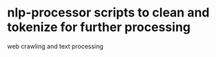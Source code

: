 # nlp-processor scripts to clean and tokenize for further processing
web crawling and text processing
